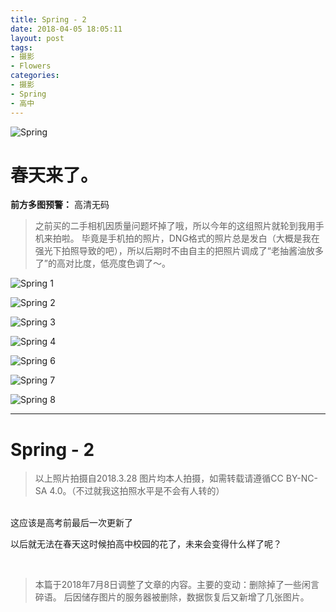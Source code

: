 ```yaml
---
title: Spring - 2
date: 2018-04-05 18:05:11
layout: post
tags:
- 摄影
- Flowers
categories:
- 摄影
- Spring
- 高中
---
```

![Spring](/images/spring-2/05.jpeg 'Flowers')
# 春天来了。
**前方多图预警：** 高清无码

> 之前买的二手相机因质量问题坏掉了哦，所以今年的这组照片就轮到我用手机来拍啦。
毕竟是手机拍的照片，DNG格式的照片总是发白（大概是我在强光下拍照导致的吧），所以后期时不由自主的把照片调成了“老抽酱油放多了”的高对比度，低亮度色调了～。

<!--more-->


![Spring 1](/images/spring-2/01.jpeg)

![Spring 2](/images/spring-2/02.jpeg)

![Spring 3](/images/spring-2/03.jpeg)

![Spring 4](/images/spring-2/04.jpeg)

![Spring 6](/images/spring-2/06.jpeg)

![Spring 7](/images/spring-2/07.jpeg)

![Spring 8](/images/spring-2/08.jpeg)

---
# Spring - 2
> 以上照片拍摄自2018.3.28
图片均本人拍摄，如需转载请遵循CC BY-NC-SA 4.0。（不过就我这拍照水平是不会有人转的）

<br/>
这应该是高考前最后一次更新了

以后就无法在春天这时候拍高中校园的花了，未来会变得什么样了呢？

<br/>

> 本篇于2018年7月8日调整了文章的内容。主要的变动：删除掉了一些闲言碎语。 后因储存图片的服务器被删除，数据恢复后又新增了几张图片。
